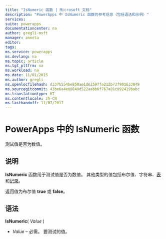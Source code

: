 ```yaml
---
title: "IsNumeric 函数 | Microsoft 文档"
description: "PowerApps 中 IsNumeric 函数的参考信息（包括语法和示例）"
services: 
suite: powerapps
documentationcenter: na
author: gregli-msft
manager: anneta
editor: 
tags: 
ms.service: powerapps
ms.devlang: na
ms.topic: article
ms.tgt_pltfrm: na
ms.workload: na
ms.date: 11/01/2015
ms.author: gregli
ms.openlocfilehash: d337b554be850ae1d62597fa212b72f901633849
ms.sourcegitcommit: 43be6a4e08849d522aabb6f767a81c092419babc
ms.translationtype: HT
ms.contentlocale: zh-CN
ms.lasthandoff: 11/07/2017
---
```

# <a name="isnumeric-function-in-powerapps"></a>PowerApps 中的 IsNumeric 函数
测试值是否为数值。

## <a name="description"></a>说明
**IsNumeric** 函数用于测试值是否为数值。  其他类型的值包括布尔值、字符串、[表](../working-with-tables.md)和[记录](../working-with-tables.md#records)。

返回值为布尔值 **true** 或 **false**。

## <a name="syntax"></a>语法
**IsNumeric**( *Value* )

* *Value* – 必需。 要测试的值。

